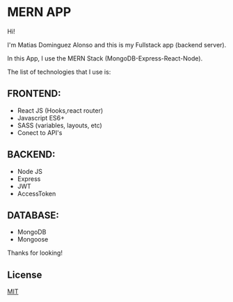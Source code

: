 # MERN APP

Hi!

I'm Matias Dominguez Alonso and this is my Fullstack app (backend server).

In this App, I use the MERN Stack (MongoDB-Express-React-Node).

The list of technologies that I use is:

## FRONTEND:

- React JS (Hooks,react router)
- Javascript ES6+
- SASS (variables, layouts, etc)
- Conect to API's

## BACKEND:

- Node JS
- Express
- JWT
- AccessToken

## DATABASE:

- MongoDB
- Mongoose

Thanks for looking!

## License

[MIT](https://choosealicense.com/licenses/mit/)
